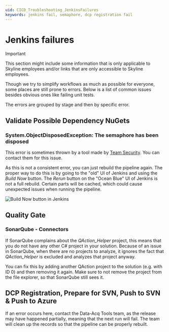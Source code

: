 ```yaml
---
uid: CICD_Troubleshooting_JenkinsFailures
keywords: jenkins fail, semaphore, dcp registration fail
---
```


# Jenkins failures

> [!IMPORTANT]
> This section might include some information that is only applicable to Skyline employees and/or links that are only accessible to Skyline employees.

Though we try to simplify workflows as much as possible for everyone, some places are still prone to errors. Below is a list of common issues besides obvious ones like failing unit tests.

The errors are grouped by stage and then by specific error.

## Validate Possible Dependency NuGets

### System.ObjectDisposedException: The semaphore has been disposed

This error is sometimes thrown by a tool made by [Team Security](mailto:squad.create.security-heimdall@skyline.be). You can contact them for this issue.

As this is not a consistent error, you can just rebuild the pipeline again. The proper way to do this is by going to the "old" UI of Jenkins and using the *Build Now* button. The *Rerun* button on the "Ocean Blue" UI of Jenkins is not a full rebuild. Certain parts will be cached, which could cause unexpected issues when running the pipeline.

![Build Now button in Jenkins](~/develop/images/CICD_Troubleshooting_JenkinsFailures_Rebuild.png)

## Quality Gate

### SonarQube - Connectors

If SonarQube complains about the *QAction_Helper* project, this means that you do not have any other C# project in your solution. Because of an issue in SonarQube, when there are no projects to analyze, it ignores the fact that *QAction_Helper* is excluded and analyzes that project anyway.

You can fix this by adding another QAction project to the solution (e.g. with ID 0) and then removing it again. Make sure to not remove the project from the file explorer, so that SonarQube still sees it.

## DCP Registration, Prepare for SVN, Push to SVN & Push to Azure

If an error occurs here, contact the Data-Acq Tools team, as the release may have happened partially, meaning that the next run will fail. The team will clean up the records so that the pipeline can be properly rebuilt.
